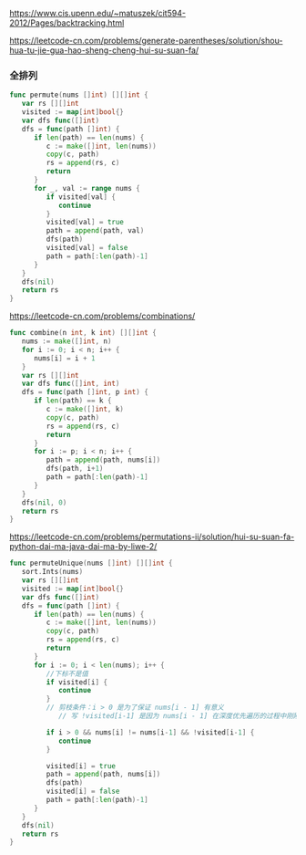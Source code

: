 https://www.cis.upenn.edu/~matuszek/cit594-2012/Pages/backtracking.html

https://leetcode-cn.com/problems/generate-parentheses/solution/shou-hua-tu-jie-gua-hao-sheng-cheng-hui-su-suan-fa/





### 全排列

```go
func permute(nums []int) [][]int {
   var rs [][]int
   visited := map[int]bool{}
   var dfs func([]int)
   dfs = func(path []int) {
      if len(path) == len(nums) {
         c := make([]int, len(nums))
         copy(c, path)
         rs = append(rs, c)
         return
      }
      for _, val := range nums {
         if visited[val] {
            continue
         }
         visited[val] = true
         path = append(path, val)
         dfs(path)
         visited[val] = false
         path = path[:len(path)-1]
      }
   }
   dfs(nil)
   return rs
}
```



https://leetcode-cn.com/problems/combinations/

```go
func combine(n int, k int) [][]int {
   nums := make([]int, n)
   for i := 0; i < n; i++ {
      nums[i] = i + 1
   }
   var rs [][]int
   var dfs func([]int, int)
   dfs = func(path []int, p int) {
      if len(path) == k {
         c := make([]int, k)
         copy(c, path)
         rs = append(rs, c)
         return
      }
      for i := p; i < n; i++ {
         path = append(path, nums[i])
         dfs(path, i+1)
         path = path[:len(path)-1]
      }
   }
   dfs(nil, 0)
   return rs
}
```



https://leetcode-cn.com/problems/permutations-ii/solution/hui-su-suan-fa-python-dai-ma-java-dai-ma-by-liwe-2/

```go
func permuteUnique(nums []int) [][]int {
   sort.Ints(nums)
   var rs [][]int
   visited := map[int]bool{}
   var dfs func([]int)
   dfs = func(path []int) {
      if len(path) == len(nums) {
         c := make([]int, len(nums))
         copy(c, path)
         rs = append(rs, c)
         return
      }
      for i := 0; i < len(nums); i++ {
         //下标不是值
         if visited[i] {
            continue
         }
         // 剪枝条件：i > 0 是为了保证 nums[i - 1] 有意义
            // 写 !visited[i-1] 是因为 nums[i - 1] 在深度优先遍历的过程中刚刚被撤销选择

         if i > 0 && nums[i] != nums[i-1] && !visited[i-1] {
            continue
         }

         visited[i] = true
         path = append(path, nums[i])
         dfs(path)
         visited[i] = false
         path = path[:len(path)-1]
      }
   }
   dfs(nil)
   return rs
}
```